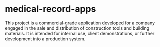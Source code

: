 # medical-record-apps
This project is a commercial-grade application developed for a company engaged in the sale and distribution of construction tools and building materials. It is intended for internal use, client demonstrations, or further development into a production system.
